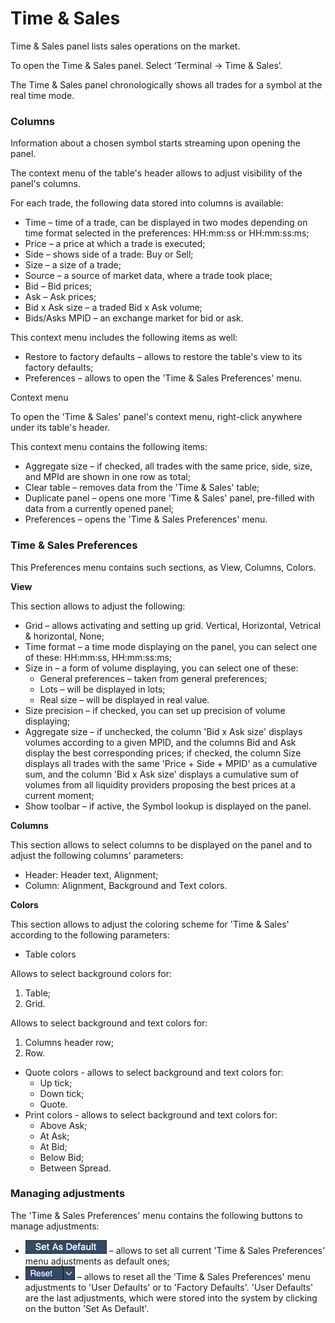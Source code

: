 # Time & Sales

Time & Sales panel lists sales operations on the market.

To open the Time & Sales panel. Select ‘Terminal -&gt; Time & Sales’.

The Time & Sales panel chronologically shows all trades for a symbol at the real time mode.

### **Columns**

Information about a chosen symbol starts streaming upon opening the panel.


The context menu of the table's header allows to adjust visibility of the panel's columns.

For each trade, the following data stored into columns is available:

* Time – time of a trade, can be displayed in two modes depending on time format selected in the preferences: HH:mm:ss or HH:mm:ss:ms;
* Price – a price at which a trade is executed;
* Side – shows side of a trade: Buy or Sell;
* Size – a size of a trade;
* Source – a source of market data, where a trade took place;
* Bid – Bid prices;
* Ask – Ask prices;
* Bid x Ask size – a traded Bid x Ask volume;
* Bids/Asks MPID – an exchange market for bid or ask.

This context menu includes the following items as well:

* Restore to factory defaults – allows to restore the table's view to its factory defaults;
* Preferences – allows to open the 'Time & Sales Preferences' menu.

Context menu

To open the 'Time & Sales' panel's context menu, right-click anywhere under its table's header.

This context menu contains the following items:

* Aggregate size – if checked, all trades with the same price, side, size, and MPId are shown in one row as total;
* Clear table – removes data from the 'Time & Sales' table;
* Duplicate panel – opens one more 'Time & Sales' panel, pre-filled with data from a currently opened panel;
* Preferences – opens the 'Time & Sales Preferences' menu.

### Time & Sales Preferences

This Preferences menu contains such sections, as View, Columns, Colors.

**View**

This section allows to adjust the following:

* Grid – allows activating and setting up grid. Vertical, Horizontal, Vetrical & horizontal, None;
* Time format – a time mode displaying on the panel, you can select one of these: HH:mm:ss, HH:mm:ss:ms;
* Size in – a form of volume displaying, you can select one of these:
  * General preferences – taken from general preferences;
  * Lots – will be displayed in lots;
  * Real size – will be displayed in real value.
* Size precision – if checked, you can set up precision of volume displaying;
* Aggregate size – if unchecked, the column 'Bid x Ask size' displays volumes according to a given MPID, and the columns Bid and Ask display the best corresponding prices; if checked, the column Size displays all trades with the same 'Price + Side + MPID' as a cumulative sum, and the column 'Bid x Ask size' displays a cumulative sum of volumes from all liquidity providers proposing the best prices at a current moment;
* Show toolbar – if active, the Symbol lookup is displayed on the panel.

**Columns**

This section allows to select columns to be displayed on the panel and to adjust the following columns' parameters:

* Header: Header text, Alignment;
* Column: Alignment, Background and Text colors.

**Colors**

This section allows to adjust the coloring scheme for 'Time & Sales' according to the following parameters:

* Table colors

Allows to select background colors for:

1. Table;
2. Grid.

Allows to select background and text colors for:

1. Columns header row;
2. Row.

* Quote colors - allows to select background and text colors for:
  * Up tick;
  * Down tick;
  * Quote.
* Print colors - allows to select background and text colors for:
  * Above Ask;
  * At Ask;
  * At Bid;
  * Below Bid;
  * Between Spread.

### Managing adjustments 

The 'Time & Sales Preferences' menu contains the following buttons to manage adjustments:

* ![](../../.gitbook/assets/set.png)
  – allows to set all current 'Time & Sales Preferences' menu adjustments as default ones; 
* ![](../../.gitbook/assets/reset.png)
  – allows to reset all the 'Time & Sales Preferences' menu adjustments to 'User Defaults' or to 'Factory Defaults'. 'User Defaults' are the last adjustments, which were stored into the system by clicking on the button 'Set As Default'. 

